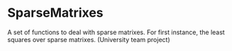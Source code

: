 # SparseMatrixes
A set of functions to deal with sparse matrixes. For first instance, the least squares over sparse matrixes. (University team project)
